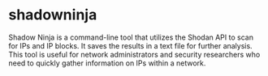 # shadowninja
Shadow Ninja is a command-line tool that utilizes the Shodan API to scan for IPs and IP blocks. It saves the results in a text file for further analysis. This tool is useful for network administrators and security researchers who need to quickly gather information on IPs within a network.
